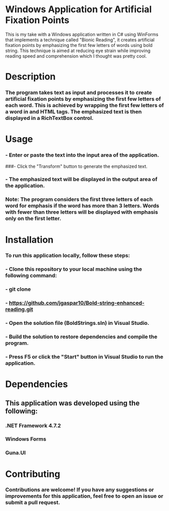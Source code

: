 # Windows Application for Artificial Fixation Points

This is my take with a Windows application written in C# using WinForms that implements a technique called "Bionic Reading", it creates artificial fixation points by emphasizing the first few letters of words using bold string. This technique is aimed at reducing eye strain while improving reading speed and comprehension which I thought was pretty cool.

# Description

### The program takes text as input and processes it to create artificial fixation points by emphasizing the first few letters of each word. This is achieved by wrapping the first few letters of a word in <b> and </b> HTML tags. The emphasized text is then displayed in a RichTextBox control.

# Usage
### - Enter or paste the text into the input area of the application.
###- Click the "Transform" button to generate the emphasized text.
### - The emphasized text will be displayed in the output area of the application.
### Note: The program considers the first three letters of each word for emphasis if the word has more than 3 letters. Words with fewer than three letters will be displayed with emphasis only on the first letter.

# Installation

### To run this application locally, follow these steps:

### - Clone this repository to your local machine using the following command:
### - git clone 
### - https://github.com/jgaspar10/Bold-string-enhanced-reading.git
### - Open the solution file (BoldStrings.sln) in Visual Studio.
### - Build the solution to restore dependencies and compile the program.
### - Press F5 or click the "Start" button in Visual Studio to run the application.

# Dependencies

## This application was developed using the following:
### .NET Framework 4.7.2
### Windows Forms
### Guna.UI

# Contributing

### Contributions are welcome! If you have any suggestions or improvements for this application, feel free to open an issue or submit a pull request.
